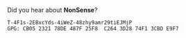 Did you hear about **NonSense**?
```
T-4F1s-2EBxcYds-4iWeZ-48zhy9amr29tiEJMjP
GPG: CB05 2321 78DE 487F 25F8  C264 3D28 74F1 3CBD E9F7
```
